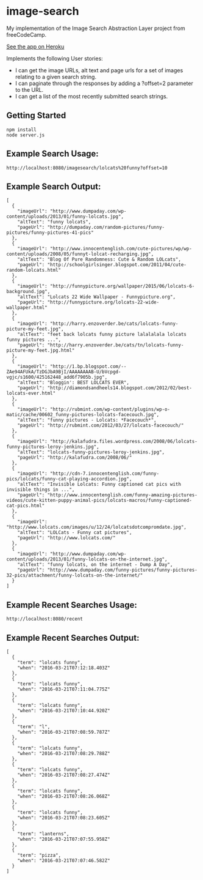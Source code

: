 # image-search
My implementation of the Image Search Abstraction Layer project from freeCodeCamp.

[See the app on Heroku]()

Implements the following User stories:
* I can get the image URLs, alt text and page urls for a set of images relating to a given search string.
* I can paginate through the responses by adding a ?offset=2 parameter to the URL.
* I can get a list of the most recently submitted search strings.

## Getting Started
```
npm install
node server.js
```

## Example Search Usage:
`http://localhost:8080/imagesearch/lolcats%20funny?offset=10`

## Example Search Output:
```
[
  {
    "imageUrl": "http://www.dumpaday.com/wp-content/uploads/2013/01/funny-lolcats.jpg",
    "altText": "funny lolcats",
    "pageUrl": "http://dumpaday.com/random-pictures/funny-pictures/funny-pictures-41-pics"
  },
  {
    "imageUrl": "http://www.innocentenglish.com/cute-pictures/wp/wp-content/uploads/2008/05/funnyt-lolcat-recharging.jpg",
    "altText": "Blog Of Pure Randomness: Cute & Random LOLcats",
    "pageUrl": "http://schoolgirlsinger.blogspot.com/2011/04/cute-random-lolcats.html"
  },
  {
    "imageUrl": "http://funnypicture.org/wallpaper/2015/06/lolcats-6-background.jpg",
    "altText": "Lolcats 22 Wide Wallpaper - Funnypicture.org",
    "pageUrl": "http://funnypicture.org/lolcats-22-wide-wallpaper.html"
  },
  {
    "imageUrl": "http://harry.enzoverder.be/cats/lolcats-funny-picture-my-feet.jpg",
    "altText": "feet back lolcats funny picture lalalalala lolcats funny pictures ...",
    "pageUrl": "http://harry.enzoverder.be/cats/tn/lolcats-funny-picture-my-feet.jpg.html"
  },
  {
    "imageUrl": "http://1.bp.blogspot.com/--ZAe94AFUkA/TzDGJbA9BjI/AAAAAAAAB-U/bVcpgd-vgjc/s1600/425162448_add6f7905b.jpg",
    "altText": "Bloggin': BEST LOLCATS EVER",
    "pageUrl": "http://diamondsandheels14.blogspot.com/2012/02/best-lolcats-ever.html"
  },
  {
    "imageUrl": "http://rubmint.com/wp-content/plugins/wp-o-matic/cache/00602_funny-pictures-lolcats-facecouch.jpg",
    "altText": "funny pictures - Lolcats: *Facecouch*",
    "pageUrl": "http://rubmint.com/2012/03/27/lolcats-facecouch/"
  },
  {
    "imageUrl": "http://kalafudra.files.wordpress.com/2008/06/lolcats-funny-pictures-leroy-jenkins.jpg",
    "altText": "lolcats-funny-pictures-leroy-jenkins.jpg",
    "pageUrl": "http://kalafudra.com/2008/06/"
  },
  {
    "imageUrl": "http://cdn-7.innocentenglish.com/funny-pics/lolcats/funny-cat-playing-accordion.jpg",
    "altText": "Invisible Lolcats: Funny captioned cat pics with invisible things in ...",
    "pageUrl": "http://www.innocentenglish.com/funny-amazing-pictures-videos/cute-kitten-puppy-animal-pics/lolcats-macros/funny-captioned-cat-pics.html"
  },
  {
    "imageUrl": "http://www.lolcats.com/images/u/12/24/lolcatsdotcompromdate.jpg",
    "altText": "LOLCats - Funny cat pictures",
    "pageUrl": "http://www.lolcats.com/"
  },
  {
    "imageUrl": "http://www.dumpaday.com/wp-content/uploads/2013/01/funny-lolcats-on-the-internet.jpg",
    "altText": "funny lolcats, on the internet - Dump A Day",
    "pageUrl": "http://www.dumpaday.com/funny-pictures/funny-pictures-32-pics/attachment/funny-lolcats-on-the-internet/"
  }
]
```

## Example Recent Searches Usage:
`http://localhost:8080/recent`

## Example Recent Searches Output:
```
[
  {
    "term": "lolcats funny",
    "when": "2016-03-21T07:12:18.403Z"
  },
  {
    "term": "lolcats funny",
    "when": "2016-03-21T07:11:04.775Z"
  },
  {
    "term": "lolcats funny",
    "when": "2016-03-21T07:10:44.920Z"
  },
  {
    "term": "l",
    "when": "2016-03-21T07:08:59.787Z"
  },
  {
    "term": "lolcats funny",
    "when": "2016-03-21T07:08:29.788Z"
  },
  {
    "term": "lolcats funny",
    "when": "2016-03-21T07:08:27.474Z"
  },
  {
    "term": "lolcats funny",
    "when": "2016-03-21T07:08:26.068Z"
  },
  {
    "term": "lolcats funny",
    "when": "2016-03-21T07:08:23.605Z"
  },
  {
    "term": "lanterns",
    "when": "2016-03-21T07:07:55.958Z"
  },
  {
    "term": "pizza",
    "when": "2016-03-21T07:07:46.582Z"
  }
]
```
